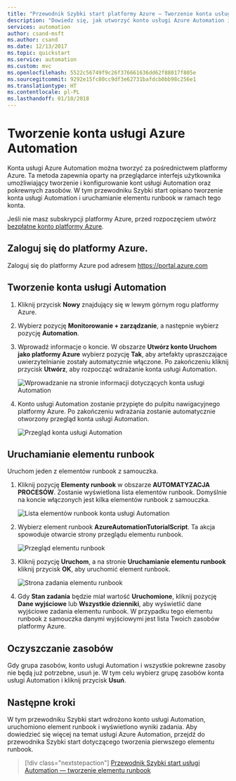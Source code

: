 ```yaml
---
title: "Przewodnik Szybki start platformy Azure — Tworzenie konta usługi Azure Automation | Microsoft Docs"
description: "Dowiedz się, jak utworzyć konto usługi Azure Automation i uruchomić element runbook"
services: automation
author: csand-msft
ms.author: csand
ms.date: 12/13/2017
ms.topic: quickstart
ms.service: automation
ms.custom: mvc
ms.openlocfilehash: 5522c56749f9c26f376661636dd62f88017f805e
ms.sourcegitcommit: 9292e15fc80cc9df3e62731bafdcb0bb98c256e1
ms.translationtype: HT
ms.contentlocale: pl-PL
ms.lasthandoff: 01/10/2018
---
```

# <a name="create-an-azure-automation-account"></a>Tworzenie konta usługi Azure Automation

Konta usługi Azure Automation można tworzyć za pośrednictwem platformy Azure. Ta metoda zapewnia oparty na przeglądarce interfejs użytkownika umożliwiający tworzenie i konfigurowanie kont usługi Automation oraz pokrewnych zasobów. W tym przewodniku Szybki start opisano tworzenie konta usługi Automation i uruchamianie elementu runbook w ramach tego konta.

Jeśli nie masz subskrypcji platformy Azure, przed rozpoczęciem utwórz [bezpłatne konto platformy Azure](https://azure.microsoft.com/free/?WT.mc_id=A261C142F).

## <a name="log-in-to-azure"></a>Zaloguj się do platformy Azure.

Zaloguj się do platformy Azure pod adresem https://portal.azure.com

## <a name="create-automation-account"></a>Tworzenie konta usługi Automation

1. Kliknij przycisk **Nowy** znajdujący się w lewym górnym rogu platformy Azure.

1. Wybierz pozycję **Monitorowanie + zarządzanie**, a następnie wybierz pozycję **Automation**.

1. Wprowadź informacje o koncie. W obszarze **Utwórz konto Uruchom jako platformy Azure** wybierz pozycję **Tak**, aby artefakty upraszczające uwierzytelnianie zostały automatycznie włączone. Po zakończeniu kliknij przycisk **Utwórz**, aby rozpocząć wdrażanie konta usługi Automation.

    ![Wprowadzanie na stronie informacji dotyczących konta usługi Automation](./media/automation-quickstart-create-account/create-automation-account-portal-blade.png)  

1. Konto usługi Automation zostanie przypięte do pulpitu nawigacyjnego platformy Azure. Po zakończeniu wdrażania zostanie automatycznie otworzony przegląd konta usługi Automation.

    ![Przegląd konta usługi Automation](./media/automation-quickstart-create-account/automation-account-overview.png)

## <a name="run-a-runbook"></a>Uruchamianie elementu runbook

Uruchom jeden z elementów runbook z samouczka.

1. Kliknij pozycję **Elementy runbook** w obszarze **AUTOMATYZACJA PROCESÓW**. Zostanie wyświetlona lista elementów runbook. Domyślnie na koncie włączonych jest kilka elementów runbook z samouczka.

    ![Lista elementów runbook konta usługi Automation](./media/automation-quickstart-create-account/automation-runbooks-overview.png)

1. Wybierz element runbook **AzureAutomationTutorialScript**. Ta akcja spowoduje otwarcie strony przeglądu elementu runbook.

    ![Przegląd elementu runbook](./media/automation-quickstart-create-account/automation-tutorial-script-runbook-overview.png)

1. Kliknij pozycję **Uruchom**, a na stronie **Uruchamianie elementu runbook** kliknij przycisk **OK**, aby uruchomić element runbook.

    ![Strona zadania elementu runbook](./media/automation-quickstart-create-account/automation-tutorial-script-job.png)

1. Gdy **Stan zadania** będzie miał wartość **Uruchomione**, kliknij pozycję **Dane wyjściowe** lub **Wszystkie dzienniki**, aby wyświetlić dane wyjściowe zadania elementu runbook. W przypadku tego elementu runbook z samouczka danymi wyjściowymi jest lista Twoich zasobów platformy Azure.

## <a name="clean-up-resources"></a>Oczyszczanie zasobów

Gdy grupa zasobów, konto usługi Automation i wszystkie pokrewne zasoby nie będą już potrzebne, usuń je. W tym celu wybierz grupę zasobów konta usługi Automation i kliknij przycisk **Usuń**.

## <a name="next-steps"></a>Następne kroki

W tym przewodniku Szybki start wdrożono konto usługi Automation, uruchomiono element runbook i wyświetlono wyniki zadania. Aby dowiedzieć się więcej na temat usługi Azure Automation, przejdź do przewodnika Szybki start dotyczącego tworzenia pierwszego elementu runbook.

> [!div class="nextstepaction"]
> [Przewodnik Szybki start usługi Automation — tworzenie elementu runbook](./automation-quickstart-create-runbook.md)
